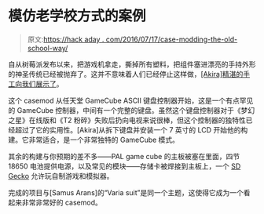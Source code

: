 # 模仿老学校方式的案例

> 原文:[https://hack aday . com/2016/07/17/case-modding-the-old-school-way/](https://hackaday.com/2016/07/17/case-modding-the-old-school-way/)

自从树莓派发布以来，把游戏机拿走，撕掉所有塑料，把组件塞进漂亮的手持外形的神圣传统已经被抛弃了。这并不意味着人们已经停止这样做，[[Akira]精湛的手工向我们展示了](http://bitfixgaming.boards.net/thread/371/gcp-varia-cube)。

这个 casemod 从任天堂 GameCube ASCII 键盘控制器开始，这是一个有点罕见的 GameCube 控制器，中间有一个完整的键盘。虽然这个键盘控制器对于《梦幻之星》在线版和《T2 粉碎》失败后扔向电视来说很棒，但这个控制器的独特性已经超过了它的实用性。[Akira]从拆下键盘并安装一个 7 英寸的 LCD 开始他的构建。它非常适合，是一个非常独特的 GameCube 模式。

其余的构建与你预期的差不多——PAL game cube 的主板被塞在里面，四节 18650 电池提供电源，以及常见的模块——存储卡被焊接到主板上，一个 [SD Gecko](http://www.gc-forever.com/wiki/index.php?title=SDGecko) 允许玩自制游戏和模拟器。

完成的项目与[Samus Arans]的“Varia suit”是同一个主题，这使得它成为一个看起来非常非常好的 casemod。